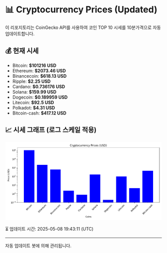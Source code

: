 
# 📊 Cryptocurrency Prices (Updated)

이 리포지토리는 CoinGecko API를 사용하여 코인 TOP 10 시세를 10분가격으로 자동 업데이트합니다.

## 💰 현재 시세
- Bitcoin: **$101216 USD**
- Ethereum: **$2073.46 USD**
- Binancecoin: **$618.13 USD**
- Ripple: **$2.25 USD**
- Cardano: **$0.736176 USD**
- Solana: **$159.99 USD**
- Dogecoin: **$0.189959 USD**
- Litecoin: **$92.5 USD**
- Polkadot: **$4.31 USD**
- Bitcoin-cash: **$417.12 USD**

## 📈 시세 그래프 (로그 스케일 적용)
![Crypto Prices](crypto_prices.png)

⏳ 업데이트 시간: 2025-05-08 19:43:11 (UTC)

---
자동 업데이트 봇에 의해 관리됩니다.
